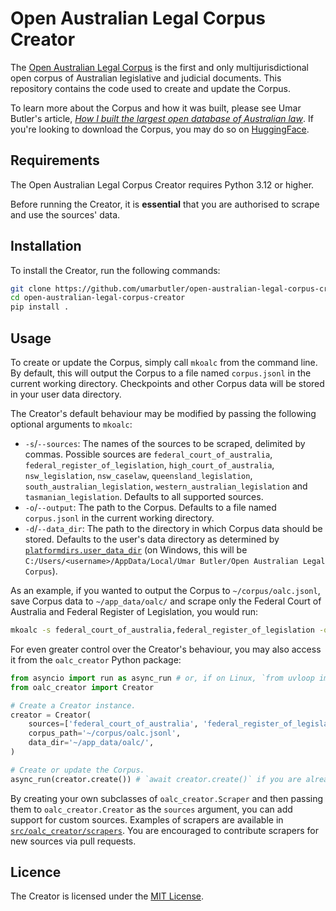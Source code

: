 # Open Australian Legal Corpus Creator
The [Open Australian Legal Corpus](https://huggingface.co/datasets/umarbutler/open-australian-legal-corpus) is the first and only multijurisdictional open corpus of Australian legislative and judicial documents. This repository contains the code used to create and update the Corpus.

To learn more about the Corpus and how it was built, please see Umar Butler's article, [*How I built the largest open database of Australian law*](https://umarbutler.com/how-i-built-the-largest-open-database-of-australian-law/). If you're looking to download the Corpus, you may do so on [HuggingFace](https://huggingface.co/datasets/umarbutler/open-australian-legal-corpus).

## Requirements
The Open Australian Legal Corpus Creator requires Python 3.12 or higher.

Before running the Creator, it is **essential** that you are authorised to scrape and use the sources' data.

## Installation
To install the Creator, run the following commands:
```bash
git clone https://github.com/umarbutler/open-australian-legal-corpus-creator.git
cd open-australian-legal-corpus-creator
pip install .
```

## Usage
To create or update the Corpus, simply call `mkoalc` from the command line. By default, this will output the Corpus to a file named `corpus.jsonl` in the current working directory. Checkpoints and other Corpus data will be stored in your user data directory.

The Creator's default behaviour may be modified by passing the following optional arguments to `mkoalc`:
* `-s`/`--sources`: The names of the sources to be scraped, delimited by commas. Possible sources are `federal_court_of_australia`, `federal_register_of_legislation`, `high_court_of_australia`, `nsw_legislation`, `nsw_caselaw`, `queensland_legislation`, `south_australian_legislation`, `western_australian_legislation` and `tasmanian_legislation`. Defaults to all supported sources.
* `-o`/`--output`: The path to the Corpus. Defaults to a file named `corpus.jsonl` in the current working directory.
* `-d`/`--data_dir`: The path to the directory in which Corpus data should be stored. Defaults to the user's data directory as determined by [`platformdirs.user_data_dir`](https://github.com/platformdirs/platformdirs#the-problem) (on Windows, this will be `C:/Users/<username>/AppData/Local/Umar Butler/Open Australian Legal Corpus`).

As an example, if you wanted to output the Corpus to `~/corpus/oalc.jsonl`, save Corpus data to `~/app_data/oalc/` and scrape only the Federal Court of Australia and Federal Register of Legislation, you would run:
```bash
mkoalc -s federal_court_of_australia,federal_register_of_legislation -o ~/corpus/oalc.jsonl -d ~/app_data/oalc/
```

For even greater control over the Creator's behaviour, you may also access it from the `oalc_creator` Python package:
```python
from asyncio import run as async_run # or, if on Linux, `from uvloop import run as async_run`.
from oalc_creator import Creator

# Create a Creator instance.
creator = Creator(
    sources=['federal_court_of_australia', 'federal_register_of_legislation'],
    corpus_path='~/corpus/oalc.jsonl',
    data_dir='~/app_data/oalc/',
)

# Create or update the Corpus.
async_run(creator.create()) # `await creator.create()` if you are already in an event loop (eg, in a Jupyter notebook).
```

By creating your own subclasses of `oalc_creator.Scraper` and then passing them to `oalc_creator.Creator` as the `sources` argument, you can add support for custom sources. Examples of scrapers are available in [`src/oalc_creator/scrapers`](src/oalc_creator/scrapers). You are encouraged to contribute scrapers for new sources via pull requests.

## Licence
The Creator is licensed under the [MIT License](LICENCE).